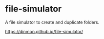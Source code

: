 # file-simulator
A file simulator to create and duplicate folders.

https://dinmon.github.io/file-simulator/
